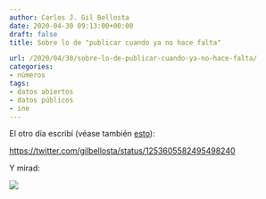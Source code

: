 ```yaml
---
author: Carlos J. Gil Bellosta
date: 2020-04-30 09:13:00+00:00
draft: false
title: Sobre lo de "publicar cuando ya no hace falta"

url: /2020/04/30/sobre-lo-de-publicar-cuando-ya-no-hace-falta/
categories:
- números
tags:
- datos abiertos
- datos públicos
- ine
---
```





El otro día escribí (véase también [esto](https://www.datanalytics.com/2020/04/09/deberian-publicarse-datos-en-beta/)):








https://twitter.com/gilbellosta/status/1253605582495498240








Y mirad:





![](/wp-uploads/2020/04/calendario_ine.png)


